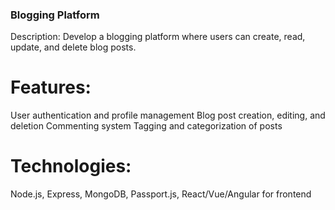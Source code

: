 ### Blogging Platform
 Description: Develop a blogging platform where users can create, read, update, and delete blog posts.

# Features:
User authentication and profile management
Blog post creation, editing, and deletion
Commenting system
Tagging and categorization of posts

# Technologies:
 Node.js, Express, MongoDB, Passport.js, React/Vue/Angular for frontend